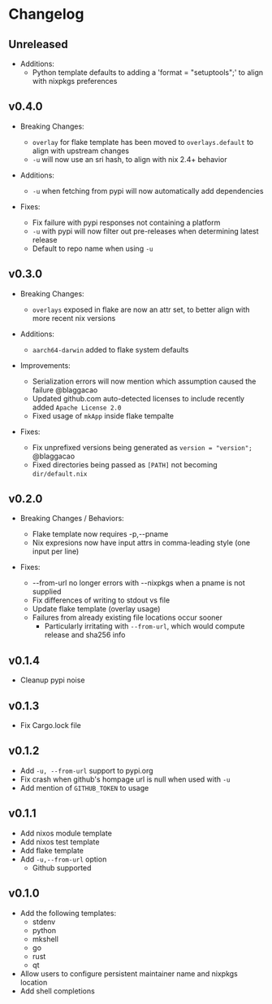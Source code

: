 # Changelog

## Unreleased

- Additions:
  - Python template defaults to adding a 'format = "setuptools";' to align with nixpkgs preferences

## v0.4.0

- Breaking Changes:
  - `overlay` for flake template has been moved to `overlays.default` to align with upstream changes
  - `-u` will now use an sri hash, to align with nix 2.4+ behavior

- Additions:
  - `-u` when fetching from pypi will now automatically add dependencies

- Fixes:
  - Fix failure with pypi responses not containing a platform
  - `-u` with pypi will now filter out pre-releases when determining latest release
  - Default to repo name when using `-u`

## v0.3.0

- Breaking Changes:
  - `overlays` exposed in flake are now an attr set, to better align with more recent nix versions

- Additions:
  - `aarch64-darwin` added to flake system defaults

- Improvements:
  - Serialization errors will now mention which assumption caused the failure @blaggacao
  - Updated github.com auto-detected licenses to include recently added `Apache License 2.0`
  - Fixed usage of `mkApp` inside flake tempalte

- Fixes:
  - Fix unprefixed versions being generated as `version = "version";` @blaggacao
  - Fixed directories being passed as `[PATH]` not becoming `dir/default.nix`

## v0.2.0

- Breaking Changes / Behaviors:
  - Flake template now requires -p,--pname
  - Nix expresions now have input attrs in comma-leading style (one input per line)

- Fixes:
  - --from-url no longer errors with --nixpkgs when a pname is not supplied
  - Fix differences of writing to stdout vs file
  - Update flake template (overlay usage)
  - Failures from already existing file locations occur sooner
    - Particularly irritating with `--from-url`, which would compute release and sha256 info

## v0.1.4

- Cleanup pypi noise

## v0.1.3

- Fix Cargo.lock file

## v0.1.2

- Add `-u, --from-url` support to pypi.org
- Fix crash when github's hompage url is null when used with `-u`
- Add mention of `GITHUB_TOKEN` to usage

## v0.1.1

- Add nixos module template
- Add nixos test template
- Add flake template
- Add `-u,--from-url` option
  - Github supported

## v0.1.0

- Add the following templates:
  - stdenv
  - python
  - mkshell
  - go
  - rust
  - qt
- Allow users to configure persistent maintainer name and nixpkgs location
- Add shell completions
